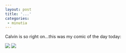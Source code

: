 ```yaml
---
layout: post
title: '...'
categories:
 - minutia
---
```


Calvin is so right on...this was my comic of the day today:

<img src="images/c_1_1.jpg">
<img src="images/c_1_2.jpg">

